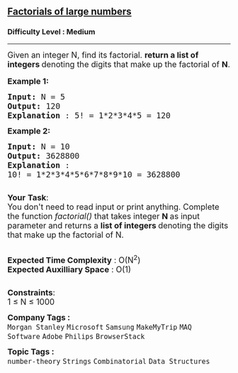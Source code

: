 <h2><a href="https://www.geeksforgeeks.org/problems/factorials-of-large-numbers2508/1?page=2&category=Strings&sprint=94ade6723438d94ecf0c00c3937dad55&sortBy=submissions">Factorials of large numbers</a></h2><h3>Difficulty Level : Medium</h3><hr><div class="problems_problem_content__Xm_eO"><p><span style="font-size: 18px;">Given an integer N, find its factorial.&nbsp;<strong>return a list of integers </strong>denoting the digits that make up the factorial of <strong>N</strong>.</span><br><br><span style="font-size: 18px;"><strong>Example 1:</strong></span></p>
<pre><span style="font-size: 18px;"><strong>Input: </strong>N = 5
<strong>Output: </strong>120
<strong>Explanation </strong>: 5! = 1*2*3*4*5 = 120</span>
</pre>
<p><span style="font-size: 18px;"><strong>Example 2:</strong></span></p>
<pre><span style="font-size: 18px;"><strong>Input: </strong>N = 10
<strong>Output: </strong>3628800
<strong>Explanation </strong>:
10! = 1*2*3*4*5*6*7*8*9*10 = 3628800</span></pre>
<p><br><span style="font-size: 18px;"><strong>Your</strong> <strong>Task</strong>:<br>You don't need to read input or print anything.&nbsp;Complete the function</span><span style="font-size: 18px;"><em>&nbsp;factorial()&nbsp;</em>that takes integer <strong>N </strong>as input parameter and returns a <strong>list of integers </strong>denoting the digits that make up the factorial of N.</span></p>
<p><br><span style="font-size: 18px;"><strong>Expected Time Complexity</strong> : O(N<sup>2</sup>)<br><strong>Expected Auxilliary Space</strong> : O(1)</span></p>
<p><br><span style="font-size: 18px;"><strong>Constraints</strong>:<br>1 ≤ N ≤ 1000</span></p></div><p><span style=font-size:18px><strong>Company Tags : </strong><br><code>Morgan Stanley</code>&nbsp;<code>Microsoft</code>&nbsp;<code>Samsung</code>&nbsp;<code>MakeMyTrip</code>&nbsp;<code>MAQ Software</code>&nbsp;<code>Adobe</code>&nbsp;<code>Philips</code>&nbsp;<code>BrowserStack</code>&nbsp;<br><p><span style=font-size:18px><strong>Topic Tags : </strong><br><code>number-theory</code>&nbsp;<code>Strings</code>&nbsp;<code>Combinatorial</code>&nbsp;<code>Data Structures</code>&nbsp;